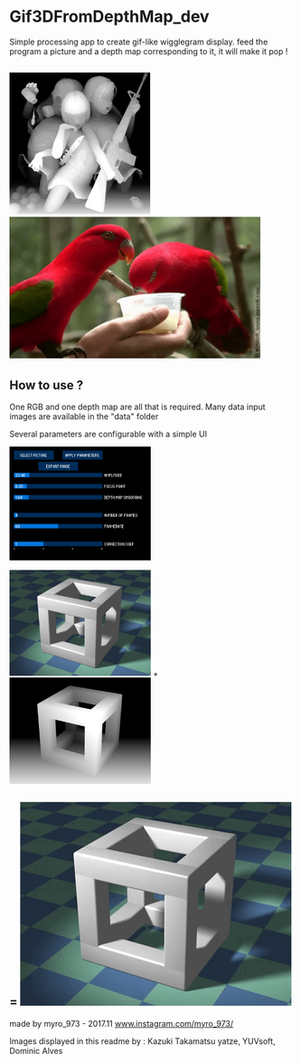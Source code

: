 # Gif3DFromDepthMap_dev


Simple processing app to create gif-like wigglegram display.
feed the program a picture and a depth map corresponding to it, it will make it pop !

<img src="results/Kazuki-Takamatsu-yatzer_12.gif" height="250"> <img src="results/YUVsoft_birds.gif" height="250"> 
----------------

## How to use ?

One RGB and one depth map are all that is required.
Many data input images are available in the "data" folder

Several parameters are configurable with a simple UI

<img src="UI.png" width="250"> 

<img src="data/CubeSDdiffuse.jpg" width="250"> + <img src="data/CubeSDdepth.jpg" width="250">

= <img src="results/Dominic_Alves_cube.gif">
----------------

made by myro_973 - 2017.11
www.instagram.com/myro_973/


Images displayed in this readme by : Kazuki Takamatsu yatze, YUVsoft, Dominic Alves
